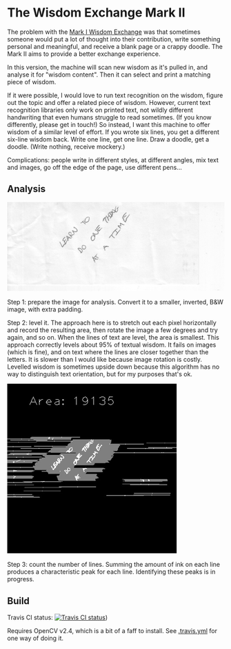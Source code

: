 The Wisdom Exchange Mark II
===========================

The problem with the [Mark I Wisdom Exchange](https://github.com/tangentmonger/wisdomexchange) was that sometimes someone would put a lot of thought into their contribution, write something personal and meaningful, and receive a blank page or a crappy doodle. The Mark II aims to provide a better exchange experience.

In this version, the machine will scan new wisdom as it's pulled in, and analyse it for "wisdom content". Then it can select and print a matching piece of wisdom. 

If it were possible, I would love to run text recognition on the wisdom, figure out the topic and offer a related piece of wisdom. However, current text recognition libraries only work on printed text, not wildly different handwriting that even humans struggle to read sometimes. (If you know differently, please get in touch!) So instead, I want this machine to offer wisdom of a similar level of effort. If you wrote six lines, you get a different six-line wisdom back. Write one line, get one line. Draw a doodle, get a doodle. (Write nothing, receive mockery.)

Complications: people write in different styles, at different angles, mix text and images, go off the edge of the page, use different pens...

Analysis
--------

![Original wisdom](https://raw.githubusercontent.com/tangentmonger/wisdomexchangemarkII/master/levelling-before.jpeg)

Step 1: prepare the image for analysis. Convert it to a smaller, inverted, B&W image, with extra padding.

Step 2: level it. The approach here is to stretch out each pixel horizontally and record the resulting area, then rotate the image a few degrees and try again, and so on. When the lines of text are level, the area is smallest. This approach correctly levels about 95% of textual wisdom. It fails on images (which is fine), and on text where the lines are closer together than the letters. It is slower than I would like because image rotation is costly. Levelled wisdom is sometimes upside down because this algorithm has no way to distinguish text orientation, but for my purposes that's ok.

![Levelling in action](https://raw.githubusercontent.com/tangentmonger/wisdomexchangemarkII/master/levelling.gif "Levelling in action")

Step 3: count the number of lines. Summing the amount of ink on each line produces a characteristic peak for each line. Identifying these peaks is in progress. 

Build
-----

Travis CI status: [![Travis CI status](https://travis-ci.org/tangentmonger/wisdomexchangemarkII.svg?branch=master)](https://travis-ci.org/tangentmonger/wisdomexchangemarkII))

Requires OpenCV v2.4, which is a bit of a faff to install. See [.travis.yml](https://github.com/tangentmonger/wisdomexchangemarkII/blob/master/.travis.yml) for one way of doing it.
